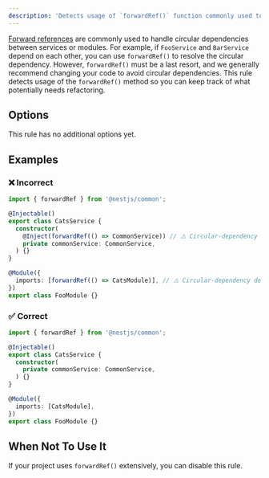 ```yaml
---
description: 'Detects usage of `forwardRef()` function commonly used to handle circular references'
---
```


[Forward references](https://docs.nestjs.com/fundamentals/circular-dependency#forward-reference) are commonly used to handle circular dependencies between services or modules. For example, if `FooService` and `BarService` depend on each other, you can use `forwardRef()` to resolve the circular dependency. However, `forwardRef()` must be a last resort, and we generally recommend changing your code to avoid circular dependencies. This rule detects usage of the `forwardRef()` method so you can keep track of what potentially needs refactoring.

## Options

This rule has no additional options yet.


## Examples

### ❌ Incorrect

```ts
import { forwardRef } from '@nestjs/common';

@Injectable()
export class CatsService {
  constructor(
    @Inject(forwardRef(() => CommonService)) // ⚠️ Circular-dependency detected
    private commonService: CommonService,
  ) {}
}

@Module({
  imports: [forwardRef(() => CatsModule)], // ⚠️ Circular-dependency detected
})
export class FooModule {}
```

### ✅ Correct

```ts
import { forwardRef } from '@nestjs/common';

@Injectable()
export class CatsService {
  constructor(
    private commonService: CommonService,
  ) {}
}

@Module({
  imports: [CatsModule],
})
export class FooModule {}
```

## When Not To Use It

If your project uses `forwardRef()` extensively, you can disable this rule.
